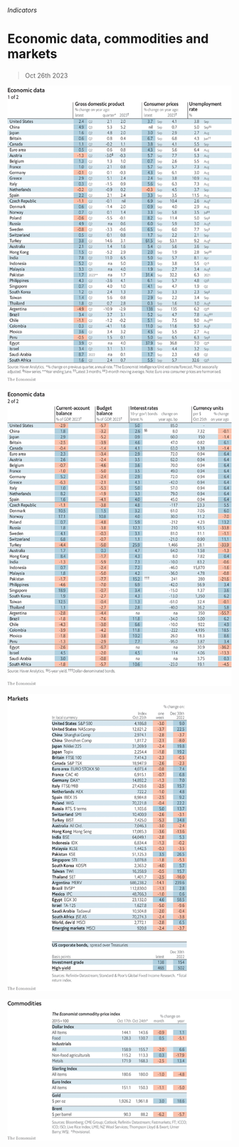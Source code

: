###### Indicators

# Economic data, commodities and markets 

#####  

> Oct 26th 2023 

![image](images/20231028_INT101.png) 


![image](images/20231028_INT102.png) 


![image](images/20231028_INT201.png) 


![image](images/20231028_INT401.png) 


